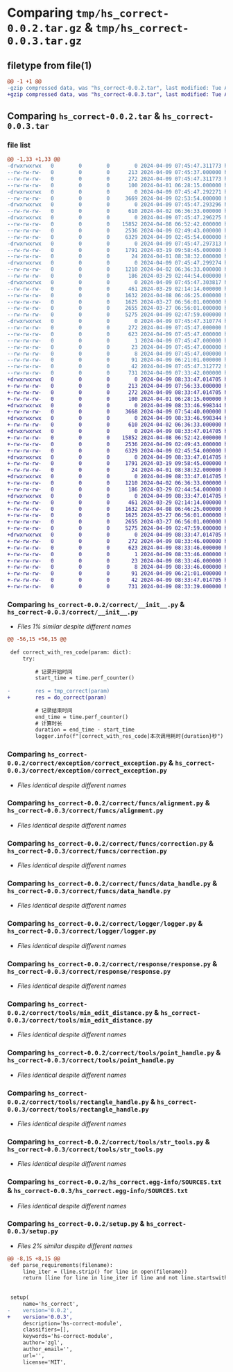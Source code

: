 # Comparing `tmp/hs_correct-0.0.2.tar.gz` & `tmp/hs_correct-0.0.3.tar.gz`

## filetype from file(1)

```diff
@@ -1 +1 @@
-gzip compressed data, was "hs_correct-0.0.2.tar", last modified: Tue Apr  9 07:45:47 2024, max compression
+gzip compressed data, was "hs_correct-0.0.3.tar", last modified: Tue Apr  9 08:33:47 2024, max compression
```

## Comparing `hs_correct-0.0.2.tar` & `hs_correct-0.0.3.tar`

### file list

```diff
@@ -1,33 +1,33 @@
-drwxrwxrwx   0        0        0        0 2024-04-09 07:45:47.311773 hs_correct-0.0.2/
--rw-rw-rw-   0        0        0      213 2024-04-09 07:45:37.000000 hs_correct-0.0.2/MANIFEST.in
--rw-rw-rw-   0        0        0      272 2024-04-09 07:45:47.311773 hs_correct-0.0.2/PKG-INFO
--rw-rw-rw-   0        0        0      100 2024-04-01 06:28:15.000000 hs_correct-0.0.2/README.md
-drwxrwxrwx   0        0        0        0 2024-04-09 07:45:47.292271 hs_correct-0.0.2/correct/
--rw-rw-rw-   0        0        0     3669 2024-04-09 02:53:54.000000 hs_correct-0.0.2/correct/__init__.py
-drwxrwxrwx   0        0        0        0 2024-04-09 07:45:47.293296 hs_correct-0.0.2/correct/exception/
--rw-rw-rw-   0        0        0      610 2024-04-02 06:36:33.000000 hs_correct-0.0.2/correct/exception/correct_exception.py
-drwxrwxrwx   0        0        0        0 2024-04-09 07:45:47.296275 hs_correct-0.0.2/correct/funcs/
--rw-rw-rw-   0        0        0    15852 2024-04-08 06:52:42.000000 hs_correct-0.0.2/correct/funcs/alignment.py
--rw-rw-rw-   0        0        0     2536 2024-04-09 02:49:43.000000 hs_correct-0.0.2/correct/funcs/correction.py
--rw-rw-rw-   0        0        0     6329 2024-04-09 02:45:54.000000 hs_correct-0.0.2/correct/funcs/data_handle.py
-drwxrwxrwx   0        0        0        0 2024-04-09 07:45:47.297313 hs_correct-0.0.2/correct/logger/
--rw-rw-rw-   0        0        0     1791 2024-03-19 09:58:45.000000 hs_correct-0.0.2/correct/logger/logger.py
--rw-rw-rw-   0        0        0       24 2024-04-01 08:38:32.000000 hs_correct-0.0.2/correct/requirements.txt
-drwxrwxrwx   0        0        0        0 2024-04-09 07:45:47.299274 hs_correct-0.0.2/correct/response/
--rw-rw-rw-   0        0        0     1210 2024-04-02 06:36:33.000000 hs_correct-0.0.2/correct/response/response.py
--rw-rw-rw-   0        0        0      186 2024-03-29 02:44:54.000000 hs_correct-0.0.2/correct/response/response_code.py
-drwxrwxrwx   0        0        0        0 2024-04-09 07:45:47.303817 hs_correct-0.0.2/correct/tools/
--rw-rw-rw-   0        0        0      461 2024-03-29 02:14:14.000000 hs_correct-0.0.2/correct/tools/constants.py
--rw-rw-rw-   0        0        0     1632 2024-04-08 06:46:25.000000 hs_correct-0.0.2/correct/tools/min_edit_distance.py
--rw-rw-rw-   0        0        0     1625 2024-03-27 06:56:01.000000 hs_correct-0.0.2/correct/tools/point_handle.py
--rw-rw-rw-   0        0        0     2655 2024-03-27 06:56:01.000000 hs_correct-0.0.2/correct/tools/rectangle_handle.py
--rw-rw-rw-   0        0        0     5275 2024-04-09 02:47:59.000000 hs_correct-0.0.2/correct/tools/str_tools.py
-drwxrwxrwx   0        0        0        0 2024-04-09 07:45:47.310774 hs_correct-0.0.2/hs_correct.egg-info/
--rw-rw-rw-   0        0        0      272 2024-04-09 07:45:47.000000 hs_correct-0.0.2/hs_correct.egg-info/PKG-INFO
--rw-rw-rw-   0        0        0      623 2024-04-09 07:45:47.000000 hs_correct-0.0.2/hs_correct.egg-info/SOURCES.txt
--rw-rw-rw-   0        0        0        1 2024-04-09 07:45:47.000000 hs_correct-0.0.2/hs_correct.egg-info/dependency_links.txt
--rw-rw-rw-   0        0        0       23 2024-04-09 07:45:47.000000 hs_correct-0.0.2/hs_correct.egg-info/requires.txt
--rw-rw-rw-   0        0        0        8 2024-04-09 07:45:47.000000 hs_correct-0.0.2/hs_correct.egg-info/top_level.txt
--rw-rw-rw-   0        0        0       91 2024-04-09 06:21:01.000000 hs_correct-0.0.2/pyproject.toml
--rw-rw-rw-   0        0        0       42 2024-04-09 07:45:47.312772 hs_correct-0.0.2/setup.cfg
--rw-rw-rw-   0        0        0      731 2024-04-09 07:33:42.000000 hs_correct-0.0.2/setup.py
+drwxrwxrwx   0        0        0        0 2024-04-09 08:33:47.014705 hs_correct-0.0.3/
+-rw-rw-rw-   0        0        0      213 2024-04-09 07:56:33.000000 hs_correct-0.0.3/MANIFEST.in
+-rw-rw-rw-   0        0        0      272 2024-04-09 08:33:47.014705 hs_correct-0.0.3/PKG-INFO
+-rw-rw-rw-   0        0        0      100 2024-04-01 06:28:15.000000 hs_correct-0.0.3/README.md
+drwxrwxrwx   0        0        0        0 2024-04-09 08:33:46.998344 hs_correct-0.0.3/correct/
+-rw-rw-rw-   0        0        0     3668 2024-04-09 07:54:40.000000 hs_correct-0.0.3/correct/__init__.py
+drwxrwxrwx   0        0        0        0 2024-04-09 08:33:46.998344 hs_correct-0.0.3/correct/exception/
+-rw-rw-rw-   0        0        0      610 2024-04-02 06:36:33.000000 hs_correct-0.0.3/correct/exception/correct_exception.py
+drwxrwxrwx   0        0        0        0 2024-04-09 08:33:47.014705 hs_correct-0.0.3/correct/funcs/
+-rw-rw-rw-   0        0        0    15852 2024-04-08 06:52:42.000000 hs_correct-0.0.3/correct/funcs/alignment.py
+-rw-rw-rw-   0        0        0     2536 2024-04-09 02:49:43.000000 hs_correct-0.0.3/correct/funcs/correction.py
+-rw-rw-rw-   0        0        0     6329 2024-04-09 02:45:54.000000 hs_correct-0.0.3/correct/funcs/data_handle.py
+drwxrwxrwx   0        0        0        0 2024-04-09 08:33:47.014705 hs_correct-0.0.3/correct/logger/
+-rw-rw-rw-   0        0        0     1791 2024-03-19 09:58:45.000000 hs_correct-0.0.3/correct/logger/logger.py
+-rw-rw-rw-   0        0        0       24 2024-04-01 08:38:32.000000 hs_correct-0.0.3/correct/requirements.txt
+drwxrwxrwx   0        0        0        0 2024-04-09 08:33:47.014705 hs_correct-0.0.3/correct/response/
+-rw-rw-rw-   0        0        0     1210 2024-04-02 06:36:33.000000 hs_correct-0.0.3/correct/response/response.py
+-rw-rw-rw-   0        0        0      186 2024-03-29 02:44:54.000000 hs_correct-0.0.3/correct/response/response_code.py
+drwxrwxrwx   0        0        0        0 2024-04-09 08:33:47.014705 hs_correct-0.0.3/correct/tools/
+-rw-rw-rw-   0        0        0      461 2024-03-29 02:14:14.000000 hs_correct-0.0.3/correct/tools/constants.py
+-rw-rw-rw-   0        0        0     1632 2024-04-08 06:46:25.000000 hs_correct-0.0.3/correct/tools/min_edit_distance.py
+-rw-rw-rw-   0        0        0     1625 2024-03-27 06:56:01.000000 hs_correct-0.0.3/correct/tools/point_handle.py
+-rw-rw-rw-   0        0        0     2655 2024-03-27 06:56:01.000000 hs_correct-0.0.3/correct/tools/rectangle_handle.py
+-rw-rw-rw-   0        0        0     5275 2024-04-09 02:47:59.000000 hs_correct-0.0.3/correct/tools/str_tools.py
+drwxrwxrwx   0        0        0        0 2024-04-09 08:33:47.014705 hs_correct-0.0.3/hs_correct.egg-info/
+-rw-rw-rw-   0        0        0      272 2024-04-09 08:33:46.000000 hs_correct-0.0.3/hs_correct.egg-info/PKG-INFO
+-rw-rw-rw-   0        0        0      623 2024-04-09 08:33:46.000000 hs_correct-0.0.3/hs_correct.egg-info/SOURCES.txt
+-rw-rw-rw-   0        0        0        1 2024-04-09 08:33:46.000000 hs_correct-0.0.3/hs_correct.egg-info/dependency_links.txt
+-rw-rw-rw-   0        0        0       23 2024-04-09 08:33:46.000000 hs_correct-0.0.3/hs_correct.egg-info/requires.txt
+-rw-rw-rw-   0        0        0        8 2024-04-09 08:33:46.000000 hs_correct-0.0.3/hs_correct.egg-info/top_level.txt
+-rw-rw-rw-   0        0        0       91 2024-04-09 06:21:01.000000 hs_correct-0.0.3/pyproject.toml
+-rw-rw-rw-   0        0        0       42 2024-04-09 08:33:47.014705 hs_correct-0.0.3/setup.cfg
+-rw-rw-rw-   0        0        0      731 2024-04-09 08:33:39.000000 hs_correct-0.0.3/setup.py
```

### Comparing `hs_correct-0.0.2/correct/__init__.py` & `hs_correct-0.0.3/correct/__init__.py`

 * *Files 1% similar despite different names*

```diff
@@ -56,15 +56,15 @@
 
 def correct_with_res_code(param: dict):
     try:
 
         # 记录开始时间
         start_time = time.perf_counter()
 
-        res = tmp_correct(param)
+        res = do_correct(param)
 
         # 记录结束时间
         end_time = time.perf_counter()
         # 计算时长
         duration = end_time - start_time
         logger.info(f"[correct_with_res_code]本次调用耗时{duration}秒")
```

### Comparing `hs_correct-0.0.2/correct/exception/correct_exception.py` & `hs_correct-0.0.3/correct/exception/correct_exception.py`

 * *Files identical despite different names*

### Comparing `hs_correct-0.0.2/correct/funcs/alignment.py` & `hs_correct-0.0.3/correct/funcs/alignment.py`

 * *Files identical despite different names*

### Comparing `hs_correct-0.0.2/correct/funcs/correction.py` & `hs_correct-0.0.3/correct/funcs/correction.py`

 * *Files identical despite different names*

### Comparing `hs_correct-0.0.2/correct/funcs/data_handle.py` & `hs_correct-0.0.3/correct/funcs/data_handle.py`

 * *Files identical despite different names*

### Comparing `hs_correct-0.0.2/correct/logger/logger.py` & `hs_correct-0.0.3/correct/logger/logger.py`

 * *Files identical despite different names*

### Comparing `hs_correct-0.0.2/correct/response/response.py` & `hs_correct-0.0.3/correct/response/response.py`

 * *Files identical despite different names*

### Comparing `hs_correct-0.0.2/correct/tools/min_edit_distance.py` & `hs_correct-0.0.3/correct/tools/min_edit_distance.py`

 * *Files identical despite different names*

### Comparing `hs_correct-0.0.2/correct/tools/point_handle.py` & `hs_correct-0.0.3/correct/tools/point_handle.py`

 * *Files identical despite different names*

### Comparing `hs_correct-0.0.2/correct/tools/rectangle_handle.py` & `hs_correct-0.0.3/correct/tools/rectangle_handle.py`

 * *Files identical despite different names*

### Comparing `hs_correct-0.0.2/correct/tools/str_tools.py` & `hs_correct-0.0.3/correct/tools/str_tools.py`

 * *Files identical despite different names*

### Comparing `hs_correct-0.0.2/hs_correct.egg-info/SOURCES.txt` & `hs_correct-0.0.3/hs_correct.egg-info/SOURCES.txt`

 * *Files identical despite different names*

### Comparing `hs_correct-0.0.2/setup.py` & `hs_correct-0.0.3/setup.py`

 * *Files 2% similar despite different names*

```diff
@@ -8,15 +8,15 @@
 def parse_requirements(filename):
     line_iter = (line.strip() for line in open(filename))
     return [line for line in line_iter if line and not line.startswith("#")]
 
 
 setup(
     name='hs_correct',
-    version='0.0.2',
+    version='0.0.3',
     description='hs-correct-module',
     classifiers=[],
     keywords='hs-correct-module',
     author='zgl',
     author_email='',
     url='',
     license='MIT',
```

